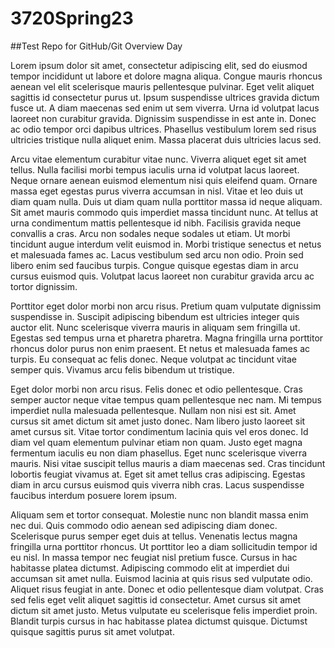 # 3720Spring23
##Test Repo for GitHub/Git Overview Day


Lorem ipsum dolor sit amet, consectetur adipiscing elit, sed do eiusmod tempor incididunt ut labore et dolore magna aliqua. Congue mauris rhoncus aenean vel elit scelerisque mauris pellentesque pulvinar. Eget velit aliquet sagittis id consectetur purus ut. Ipsum suspendisse ultrices gravida dictum fusce ut. A diam maecenas sed enim ut sem viverra. Urna id volutpat lacus laoreet non curabitur gravida. Dignissim suspendisse in est ante in. Donec ac odio tempor orci dapibus ultrices. Phasellus vestibulum lorem sed risus ultricies tristique nulla aliquet enim. Massa placerat duis ultricies lacus sed.

Arcu vitae elementum curabitur vitae nunc. Viverra aliquet eget sit amet tellus. Nulla facilisi morbi tempus iaculis urna id volutpat lacus laoreet. Neque ornare aenean euismod elementum nisi quis eleifend quam. Ornare massa eget egestas purus viverra accumsan in nisl. Vitae et leo duis ut diam quam nulla. Duis ut diam quam nulla porttitor massa id neque aliquam. Sit amet mauris commodo quis imperdiet massa tincidunt nunc. At tellus at urna condimentum mattis pellentesque id nibh. Facilisis gravida neque convallis a cras. Arcu non sodales neque sodales ut etiam. Ut morbi tincidunt augue interdum velit euismod in. Morbi tristique senectus et netus et malesuada fames ac. Lacus vestibulum sed arcu non odio. Proin sed libero enim sed faucibus turpis. Congue quisque egestas diam in arcu cursus euismod quis. Volutpat lacus laoreet non curabitur gravida arcu ac tortor dignissim.

Porttitor eget dolor morbi non arcu risus. Pretium quam vulputate dignissim suspendisse in. Suscipit adipiscing bibendum est ultricies integer quis auctor elit. Nunc scelerisque viverra mauris in aliquam sem fringilla ut. Egestas sed tempus urna et pharetra pharetra. Magna fringilla urna porttitor rhoncus dolor purus non enim praesent. Et netus et malesuada fames ac turpis. Eu consequat ac felis donec. Neque volutpat ac tincidunt vitae semper quis. Vivamus arcu felis bibendum ut tristique.

Eget dolor morbi non arcu risus. Felis donec et odio pellentesque. Cras semper auctor neque vitae tempus quam pellentesque nec nam. Mi tempus imperdiet nulla malesuada pellentesque. Nullam non nisi est sit. Amet cursus sit amet dictum sit amet justo donec. Nam libero justo laoreet sit amet cursus sit. Vitae tortor condimentum lacinia quis vel eros donec. Id diam vel quam elementum pulvinar etiam non quam. Justo eget magna fermentum iaculis eu non diam phasellus. Eget nunc scelerisque viverra mauris. Nisi vitae suscipit tellus mauris a diam maecenas sed. Cras tincidunt lobortis feugiat vivamus at. Eget sit amet tellus cras adipiscing. Egestas diam in arcu cursus euismod quis viverra nibh cras. Lacus suspendisse faucibus interdum posuere lorem ipsum.

Aliquam sem et tortor consequat. Molestie nunc non blandit massa enim nec dui. Quis commodo odio aenean sed adipiscing diam donec. Scelerisque purus semper eget duis at tellus. Venenatis lectus magna fringilla urna porttitor rhoncus. Ut porttitor leo a diam sollicitudin tempor id eu nisl. In massa tempor nec feugiat nisl pretium fusce. Cursus in hac habitasse platea dictumst. Adipiscing commodo elit at imperdiet dui accumsan sit amet nulla. Euismod lacinia at quis risus sed vulputate odio. Aliquet risus feugiat in ante. Donec et odio pellentesque diam volutpat. Cras sed felis eget velit aliquet sagittis id consectetur. Amet cursus sit amet dictum sit amet justo. Metus vulputate eu scelerisque felis imperdiet proin. Blandit turpis cursus in hac habitasse platea dictumst quisque. Dictumst quisque sagittis purus sit amet volutpat.
